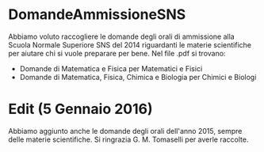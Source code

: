 # DomandeAmmissioneSNS
Abbiamo voluto raccogliere le domande degli orali di ammissione alla Scuola Normale Superiore SNS del 2014 riguardanti le materie scientifiche per aiutare chi si vuole preparare per bene.
Nel file .pdf si trovano:
  - Domande di Matematica e Fisica per Matematici e Fisici
  - Domande di Matematica, Fisica, Chimica e Biologia per Chimici e Biologi

# Edit (5 Gennaio 2016)
Abbiamo aggiunto anche le domande degli orali dell'anno 2015, sempre delle materie scientifiche.
Si ringrazia G. M. Tomaselli per averle raccolte.
